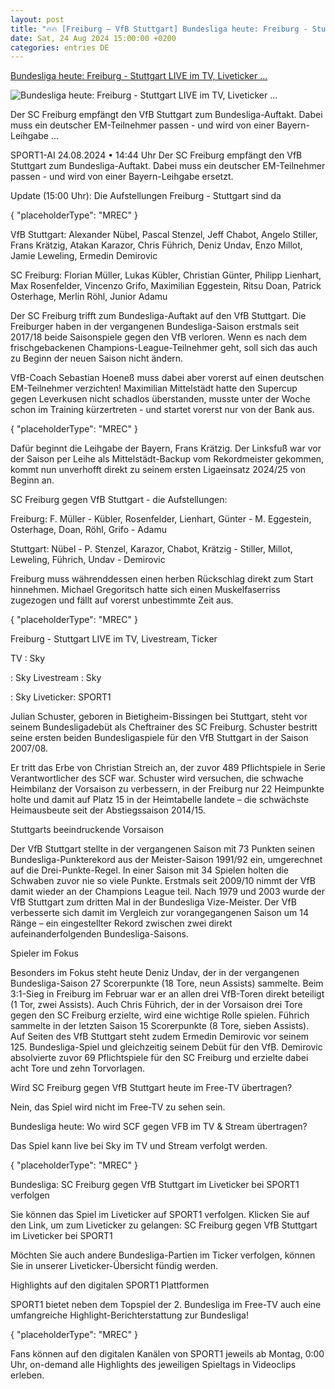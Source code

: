 ```yaml
---
layout: post
title: "🔥🔥 [Freiburg – VfB Stuttgart] Bundesliga heute: Freiburg - Stuttgart LIVE im TV, Liveticker ..."
date: Sat, 24 Aug 2024 15:00:00 +0200
categories: entries DE
---
```

[Bundesliga heute: Freiburg - Stuttgart LIVE im TV, Liveticker ...](https://www.sport1.de/news/fussball/bundesliga/2024/08/bundesliga-heute-freiburg-stuttgart-live-im-tv-liveticker-livestream)

![Bundesliga heute: Freiburg - Stuttgart LIVE im TV, Liveticker ...](https://reshape.sport1.de/c/t/861275ca-869b-4856-8da4-46e01e7aa5c6/1200x630)

Der SC Freiburg empfängt den VfB Stuttgart zum Bundesliga-Auftakt. Dabei muss ein deutscher EM-Teilnehmer passen - und wird von einer Bayern-Leihgabe ...

SPORT1-AI 24.08.2024 • 14:44 Uhr Der SC Freiburg empfängt den VfB Stuttgart zum Bundesliga-Auftakt. Dabei muss ein deutscher EM-Teilnehmer passen - und wird von einer Bayern-Leihgabe ersetzt.

Update (15:00 Uhr): Die Aufstellungen Freiburg - Stuttgart sind da

{ "placeholderType": "MREC" }

VfB Stuttgart: Alexander Nübel, Pascal Stenzel, Jeff Chabot, Angelo Stiller, Frans Krätzig, Atakan Karazor, Chris Führich, Deniz Undav, Enzo Millot, Jamie Leweling, Ermedin Demirovic

SC Freiburg: Florian Müller, Lukas Kübler, Christian Günter, Philipp Lienhart, Max Rosenfelder, Vincenzo Grifo, Maximilian Eggestein, Ritsu Doan, Patrick Osterhage, Merlin Röhl, Junior Adamu

Der SC Freiburg trifft zum Bundesliga-Auftakt auf den VfB Stuttgart. Die Freiburger haben in der vergangenen Bundesliga-Saison erstmals seit 2017/18 beide Saisonspiele gegen den VfB verloren. Wenn es nach dem frischgebackenen Champions-League-Teilnehmer geht, soll sich das auch zu Beginn der neuen Saison nicht ändern.

VfB-Coach Sebastian Hoeneß muss dabei aber vorerst auf einen deutschen EM-Teilnehmer verzichten! Maximilian Mittelstädt hatte den Supercup gegen Leverkusen nicht schadlos überstanden, musste unter der Woche schon im Training kürzertreten - und startet vorerst nur von der Bank aus.

{ "placeholderType": "MREC" }

Dafür beginnt die Leihgabe der Bayern, Frans Krätzig. Der Linksfuß war vor der Saison per Leihe als Mittelstädt-Backup vom Rekordmeister gekommen, kommt nun unverhofft direkt zu seinem ersten Ligaeinsatz 2024/25 von Beginn an.

SC Freiburg gegen VfB Stuttgart - die Aufstellungen:

Freiburg: F. Müller - Kübler, Rosenfelder, Lienhart, Günter - M. Eggestein, Osterhage, Doan, Röhl, Grifo - Adamu

Stuttgart: Nübel - P. Stenzel, Karazor, Chabot, Krätzig - Stiller, Millot, Leweling, Führich, Undav - Demirovic

Freiburg muss währenddessen einen herben Rückschlag direkt zum Start hinnehmen. Michael Gregoritsch hatte sich einen Muskelfaserriss zugezogen und fällt auf vorerst unbestimmte Zeit aus.

{ "placeholderType": "MREC" }

Freiburg - Stuttgart LIVE im TV, Livestream, Ticker

TV : Sky

: Sky Livestream : Sky

: Sky Liveticker: SPORT1

Julian Schuster, geboren in Bietigheim-Bissingen bei Stuttgart, steht vor seinem Bundesligadebüt als Cheftrainer des SC Freiburg. Schuster bestritt seine ersten beiden Bundesligaspiele für den VfB Stuttgart in der Saison 2007/08.

Er tritt das Erbe von Christian Streich an, der zuvor 489 Pflichtspiele in Serie Verantwortlicher des SCF war. Schuster wird versuchen, die schwache Heimbilanz der Vorsaison zu verbessern, in der Freiburg nur 22 Heimpunkte holte und damit auf Platz 15 in der Heimtabelle landete – die schwächste Heimausbeute seit der Abstiegssaison 2014/15.

Stuttgarts beeindruckende Vorsaison

Der VfB Stuttgart stellte in der vergangenen Saison mit 73 Punkten seinen Bundesliga-Punkterekord aus der Meister-Saison 1991/92 ein, umgerechnet auf die Drei-Punkte-Regel. In einer Saison mit 34 Spielen holten die Schwaben zuvor nie so viele Punkte. Erstmals seit 2009/10 nimmt der VfB damit wieder an der Champions League teil. Nach 1979 und 2003 wurde der VfB Stuttgart zum dritten Mal in der Bundesliga Vize-Meister. Der VfB verbesserte sich damit im Vergleich zur vorangegangenen Saison um 14 Ränge – ein eingestellter Rekord zwischen zwei direkt aufeinanderfolgenden Bundesliga-Saisons.

Spieler im Fokus

Besonders im Fokus steht heute Deniz Undav, der in der vergangenen Bundesliga-Saison 27 Scorerpunkte (18 Tore, neun Assists) sammelte. Beim 3:1-Sieg in Freiburg im Februar war er an allen drei VfB-Toren direkt beteiligt (1 Tor, zwei Assists). Auch Chris Führich, der in der Vorsaison drei Tore gegen den SC Freiburg erzielte, wird eine wichtige Rolle spielen. Führich sammelte in der letzten Saison 15 Scorerpunkte (8 Tore, sieben Assists). Auf Seiten des VfB Stuttgart steht zudem Ermedin Demirovic vor seinem 125. Bundesliga-Spiel und gleichzeitig seinem Debüt für den VfB. Demirovic absolvierte zuvor 69 Pflichtspiele für den SC Freiburg und erzielte dabei acht Tore und zehn Torvorlagen.

Wird SC Freiburg gegen VfB Stuttgart heute im Free-TV übertragen?

Nein, das Spiel wird nicht im Free-TV zu sehen sein.

Bundesliga heute: Wo wird SCF gegen VFB im TV & Stream übertragen?

Das Spiel kann live bei Sky im TV und Stream verfolgt werden.

{ "placeholderType": "MREC" }

Bundesliga: SC Freiburg gegen VfB Stuttgart im Liveticker bei SPORT1 verfolgen

Sie können das Spiel im Liveticker auf SPORT1 verfolgen. Klicken Sie auf den Link, um zum Liveticker zu gelangen: SC Freiburg gegen VfB Stuttgart im Liveticker bei SPORT1

Möchten Sie auch andere Bundesliga-Partien im Ticker verfolgen, können Sie in unserer Liveticker-Übersicht fündig werden.

Highlights auf den digitalen SPORT1 Plattformen

SPORT1 bietet neben dem Topspiel der 2. Bundesliga im Free-TV auch eine umfangreiche Highlight-Berichterstattung zur Bundesliga!

{ "placeholderType": "MREC" }

Fans können auf den digitalen Kanälen von SPORT1 jeweils ab Montag, 0:00 Uhr, on-demand alle Highlights des jeweiligen Spieltags in Videoclips erleben.

